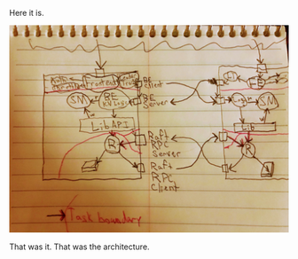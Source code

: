 Here it is.

![arch](./kv-over-raft-application-architecture.jpg)

That was it. That was the architecture.

